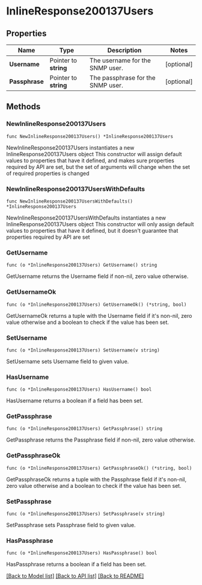 # InlineResponse200137Users

## Properties

Name | Type | Description | Notes
------------ | ------------- | ------------- | -------------
**Username** | Pointer to **string** | The username for the SNMP user. | [optional] 
**Passphrase** | Pointer to **string** | The passphrase for the SNMP user. | [optional] 

## Methods

### NewInlineResponse200137Users

`func NewInlineResponse200137Users() *InlineResponse200137Users`

NewInlineResponse200137Users instantiates a new InlineResponse200137Users object
This constructor will assign default values to properties that have it defined,
and makes sure properties required by API are set, but the set of arguments
will change when the set of required properties is changed

### NewInlineResponse200137UsersWithDefaults

`func NewInlineResponse200137UsersWithDefaults() *InlineResponse200137Users`

NewInlineResponse200137UsersWithDefaults instantiates a new InlineResponse200137Users object
This constructor will only assign default values to properties that have it defined,
but it doesn't guarantee that properties required by API are set

### GetUsername

`func (o *InlineResponse200137Users) GetUsername() string`

GetUsername returns the Username field if non-nil, zero value otherwise.

### GetUsernameOk

`func (o *InlineResponse200137Users) GetUsernameOk() (*string, bool)`

GetUsernameOk returns a tuple with the Username field if it's non-nil, zero value otherwise
and a boolean to check if the value has been set.

### SetUsername

`func (o *InlineResponse200137Users) SetUsername(v string)`

SetUsername sets Username field to given value.

### HasUsername

`func (o *InlineResponse200137Users) HasUsername() bool`

HasUsername returns a boolean if a field has been set.

### GetPassphrase

`func (o *InlineResponse200137Users) GetPassphrase() string`

GetPassphrase returns the Passphrase field if non-nil, zero value otherwise.

### GetPassphraseOk

`func (o *InlineResponse200137Users) GetPassphraseOk() (*string, bool)`

GetPassphraseOk returns a tuple with the Passphrase field if it's non-nil, zero value otherwise
and a boolean to check if the value has been set.

### SetPassphrase

`func (o *InlineResponse200137Users) SetPassphrase(v string)`

SetPassphrase sets Passphrase field to given value.

### HasPassphrase

`func (o *InlineResponse200137Users) HasPassphrase() bool`

HasPassphrase returns a boolean if a field has been set.


[[Back to Model list]](../README.md#documentation-for-models) [[Back to API list]](../README.md#documentation-for-api-endpoints) [[Back to README]](../README.md)


